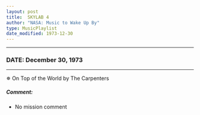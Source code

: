 ```yaml
---
layout: post
title:  SKYLAB 4
author: "NASA: Music to Wake Up By"
type: MusicPlaylist
date_modified: 1973-12-30
---
```


----
### DATE: December 30, 1973
----
✵ On Top of the World by The Carpenters

##### Comment:
* No mission comment
